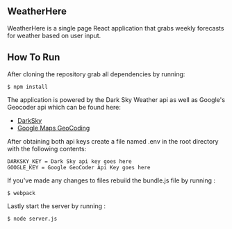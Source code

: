 ## WeatherHere
WeatherHere is a single page React application that grabs weekly forecasts for weather based on user input.

## How To Run
After cloning the repository grab all dependencies by running:
```
$ npm install
```
The application is powered by the Dark Sky Weather api as well as Google's Geocoder api which can be found here:
* [DarkSky](https://darksky.net/dev/register)
* [Google Maps GeoCoding](https://developers.google.com/maps/documentation/geocoding/get-api-key)

After obtaining both api keys create a file named .env in the root directory with the following contents:
```
DARKSKY_KEY = Dark Sky api key goes here
GOOGLE_KEY = Google GeoCoder Api Key goes here
```
If you've made any changes to files rebuild the bundle.js file by running :
```
$ webpack
```
Lastly start the server by running :
```
$ node server.js
```
